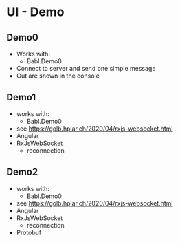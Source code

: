 # UI - Demo

## Demo0
- Works with:
    - Babl.Demo0
- Connect to server and send one simple message
- Out are shown in the console


## Demo1
- works with:
    - Babl.Demo0
- see https://golb.hplar.ch/2020/04/rxjs-websocket.html
- Angular
- RxJsWebSocket
    - reconnection

## Demo2
- works with:
    - Babl.Demo0
- see https://golb.hplar.ch/2020/04/rxjs-websocket.html
- Angular
- RxJsWebSocket
    - reconnection
- Protobuf
